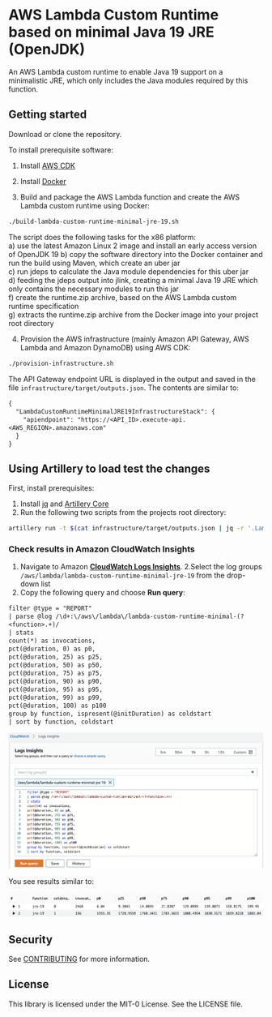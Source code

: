 # AWS Lambda Custom Runtime based on minimal Java 19 JRE (OpenJDK)
An AWS Lambda custom runtime to enable Java 19 support on a minimalistic JRE, which only includes the Java modules required by this function.

## Getting started

Download or clone the repository.

To install prerequisite software:

1. Install [AWS CDK](https://docs.aws.amazon.com/cdk/latest/guide/getting_started.html)
2. Install [Docker](https://docs.docker.com/get-docker/)

3. Build and package the AWS Lambda function and create the AWS Lambda custom runtime using Docker:

```bash
./build-lambda-custom-runtime-minimal-jre-19.sh
```

The script does the following tasks for the x86 platform:  
  a) use the latest Amazon Linux 2 image and install an early access version of OpenJDK 19
  b) copy the software directory into the Docker container and run the build using Maven, which create an uber jar  
  c) run jdeps to calculate the Java module dependencies for this uber jar  
  d) feeding the jdeps output into jlink, creating a minimal Java 19 JRE which only contains the necessary modules to run this jar  
  f) create the runtime.zip archive, based on the AWS Lambda custom runtime specification  
  g) extracts the runtime.zip archive from the Docker image into your project root directory  

4. Provision the AWS infrastructure (mainly Amazon API Gateway, AWS Lambda and Amazon DynamoDB) using AWS CDK:

```bash
./provision-infrastructure.sh
```

The API Gateway endpoint URL is displayed in the output and saved in the file `infrastructure/target/outputs.json`. The contents are similar to:

```
{
  "LambdaCustomRuntimeMinimalJRE19InfrastructureStack": {
    "apiendpoint": "https://<API_ID>.execute-api.<AWS_REGION>.amazonaws.com"
  }
}
```


## Using Artillery to load test the changes

First, install prerequisites:

1. Install [jq](https://stedolan.github.io/jq/) and [Artillery Core](https://artillery.io/docs/guides/getting-started/installing-artillery.html)
2. Run the following two scripts from the projects root directory:

```bash
artillery run -t $(cat infrastructure/target/outputs.json | jq -r '.LambdaCustomRuntimeMinimalJRE19InfrastructureStack.apiendpoint') -v '{ "url": "/custom-runtime-jre-19" }' infrastructure/loadtest.yml
```


### Check results in Amazon CloudWatch Insights

1. Navigate to Amazon **[CloudWatch Logs Insights](https://console.aws.amazon.com/cloudwatch/home?#logsV2:logs-insights)**.
2.Select the log groups `/aws/lambda/lambda-custom-runtime-minimal-jre-19` from the drop-down list
3. Copy the following query and choose **Run query**:

```
filter @type = "REPORT"
| parse @log /\d+:\/aws\/lambda\/lambda-custom-runtime-minimal-(?<function>.+)/
| stats
count(*) as invocations,
pct(@duration, 0) as p0,
pct(@duration, 25) as p25,
pct(@duration, 50) as p50,
pct(@duration, 75) as p75,
pct(@duration, 90) as p90,
pct(@duration, 95) as p95,
pct(@duration, 99) as p99,
pct(@duration, 100) as p100
group by function, ispresent(@initDuration) as coldstart
| sort by function, coldstart
```

![AWS Console](docs/insights-query.png)

You see results similar to:

![Resuts](docs/results.png)

## Security

See [CONTRIBUTING](CONTRIBUTING.md#security-issue-notifications) for more information.

## License

This library is licensed under the MIT-0 License. See the LICENSE file.

